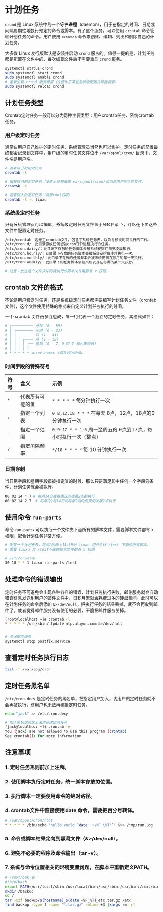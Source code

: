 # 计划任务

`crond` 是 Linux 系统中的一个**守护进程**（daemon），用于在指定的时间、日期或间隔周期性地执行预定的命令或脚本。有了这个服务，可以使用 `crontab` 命令管理计划任务的命令。用户使用 `crontab` 命令来创建、编辑、列出和删除自己的计划任务。

大多数 Linux 发行版默认是安装并启动 `crond` 服务的。值得一提的是，计划任务都是配置在文件中的，每次编辑文件后不需要重启 `crond` 服务。

~~~bash
systemctl status crond
sudo systemctl start crond
sudo systemctl enable crond
# 重新加载 crond 服务配置（在修改了某些系统级配置后可能需要）
sudo systemctl reload crond
~~~



## 计划任务类型

Crontab定时任务一般可以分为两种主要类型：用户crontab任务、系统crontab任务。

### 用户级定时任务

通常由用户自己维护的定时任务，系统管理员当然也可以维护。定时任务的配置最终都会记录到文件中，用户级的定时任务文件位于 `/var/spool/cron/` 目录下，文件名是用户名。

~~~bash
# 查看自己的定时任务
crontab -l

# 编辑自己的定时任务（本质上就是编辑 var/spool/cron/和当前用户同名的文件）
crontab -e

# 查看别人的定时任务（需要root权限）
crontab -l -u liuxu
~~~



### 系统级定时任务

只有系统管理员可以编辑。系统级定时任务文件位于/etc目录下，可以在下面这些文件中配置定时任务。

~~~bash
/etc/crontab：这是主crontab文件，包含了系统任务表，以及在预设时间执行的工作。
/etc/cron.d/：此目录存放任何想被cron守护进程执行的任务。
/etc/cron.daily/：此目录下存放的任务脚本会被系统安排在每天凌晨执行。
/etc/cron.hourly/：此目录下存放的任务脚本会被系统安排每小时执行一次。
/etc/cron.monthly/：此目录下存放的任务脚本会被系统安排在每月的某一天执行。
/etc/cron.weekly/：此目录下的任务脚本会被系统安排在每周的某一天执行。

# 注意：放在这个文件夹中的待执行的脚本文件需要有 x 权限
~~~





## crontab 文件的格式

不论是用户级定时任务，还是系统级定时任务都需要编写计划任务文件（crontab 文件），这个文件使用特殊的格式来自定义计划任务执行的时间。

一个 crontab 文件由多行组成，每一行代表一个独立的定时任务，其格式如下：

```bash
# ┌────────── 分钟 (0 - 59)
# │ ┌──────── 小时 (0 - 23)
# │ │ ┌────── 日 (1 - 31)
# │ │ │ ┌──── 月 (1 - 12)
# │ │ │ │ ┌── 星期 (0 - 7，0 和 7 都代表周日)
# │ │ │ │ │
# * * * * * <user-name> <要执行的命令>
```

### 时间字段的特殊符号

| 符号 | 含义             | 示例                                                         |
| :--- | :--------------- | :----------------------------------------------------------- |
| `*`  | 代表所有可能的值 | `* * * * *` 每分钟执行一次                                   |
| `,`  | 指定一个列表     | `0 8,12,18 * * *` 在每天 8点，12点，18点的0分钟执行一次      |
| `-`  | 指定一个范围     | `0 9-17 * * 1-5` 周一至周五的 9点到17点，每小时执行一次（整点） |
| `/`  | 指定间隔频率     | `*/10 * * * *` 每 10 分钟执行一次                            |

### 日期穿刺

当日期字段和星期字段都被指定值的时候，那么只要满足其中任何一个字段的条件，计划任务就会被执行。

~~~bash
00 02 14 * 7 # 每月14日或每周日的凌晨2点都执行
00 02 14 2 7  # 每年的2月14日或每年2月的周天的凌晨2点执行
~~~





## 使用命令 `run-parts`

命令 `run-parts` 可以执行一个文件夹下面所有的脚本文件，需要脚本文件都有 x 权限，配合计划任务非常方便。

~~~bash
# 配置一个计划任务，每周1的晚上18:30分 liuxu 用户执行 /test 下面的所有脚本。
# 需要 liuxu 对 /test下面的脚本文件都有 x 权限

# /etc/crontab
30 18 * * 1 liuxu run-parts /test
~~~



## 处理命令的错误输出

定时任务不可避免会出现各种各样的错误，计划任务执行失败，邮件服务就会自动错误信息发送到用户的邮件文件中，日积月累就会耗费过多的硬盘空间。此时可以在计划任务的命令后添加  `&>/dev/null`，把执行任务的结果丢掉，就不会再收到邮件了。或者觉得邮件服务没有使用的必要，干脆把邮件服务关掉。

~~~bash
[root@localhost ~]# crontab -l
* * * * * /usr/sbin/ntpdate ntp.aliyun.com &>/dev/null


# 关闭邮件服务
systemctl stop postfix.service
~~~



## 查看定时任务执行日志

~~~bash
tail -f /var/log/cron
~~~



## 定时任务黑名单

`/etc/cron.deny` 是定时任务的黑名单，把指定用户加入，该用户的定时任务就不会再被执行，该用户也无法再编辑定时任务。

~~~bash
echo "jack" >> /etc/cron.deny 

# 加入黑名单后就无法再创建定时任务
[jack@localhost ~]$ crontab -e
You (jack) are not allowed to use this program (crontab)
See crontab(1) for more information
~~~





## 注意事项

### 1. 定时任务规则前加上注释。

### 2. 使用脚本执行定时任务，统一脚本存放的位置。

### 3. 执行脚本一定要使用命令的绝对路径。

### 4. crontab文件中直接使用 date 命令，需要把百分号转译。

~~~bash
# /var/spool/cron/root
* * * * * /bin/echo "hello world `date '+\%F \%T'`" &>> /tmp/run.log
~~~

### 5. 命令或脚本结果定向到黑洞文件（&>/dev/null）。

### 6. 避免不必要的程序及命令输出（tar -v）。

### 7. 系统与命令位置相关的环境变量问题，在脚本中重新定义PATH。

~~~bash
# /root/bak.sh 
#!bin/bash
export PATH=/usr/local/sbin:/usr/local/bin:/usr/sbin:/usr/bin:/root/bin # 防止下述命令出问题
mkdir /backup
cd /
tar -czf backup/$(hostname)_$(date +%F_%T)_etc.tar.gz /etc   
find backup -type f -name "*.tar.gz" -mtime +3 |xargs rm -rf
~~~



